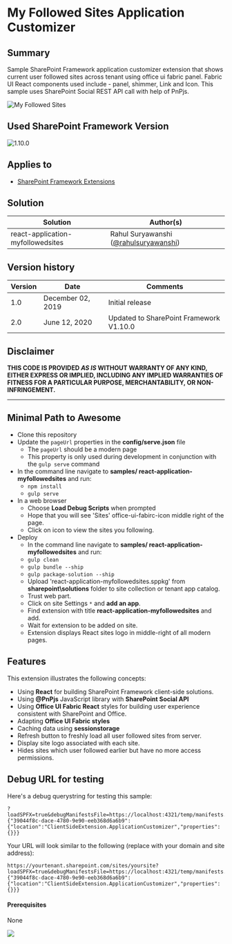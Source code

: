 # My Followed Sites Application Customizer

## Summary
Sample SharePoint Framework application customizer extension that shows current user followed sites across tenant using office ui fabric panel. Fabric UI React components used include - panel, shimmer, Link and Icon. This sample uses SharePoint Social REST API call with help of PnPjs.


![My Followed Sites](./assets/spfx-react-myFollowedSites.gif)

## Used SharePoint Framework Version 
![1.10.0](https://img.shields.io/badge/version-1.10.0-green.svg)

## Applies to

* [SharePoint Framework Extensions](https://dev.office.com/sharepoint/docs/spfx/extensions/overview-extensions)

## Solution

Solution|Author(s)
--------|---------
react-application-myfollowedsites | Rahul Suryawanshi ([@rahulsuryawanshi](https://twitter.com/rahulsuryawansh))

## Version history

Version|Date|Comments
-------|----|--------
1.0|December 02, 2019|Initial release
2.0|June 12, 2020|Updated to SharePoint Framework V1.10.0
## Disclaimer
**THIS CODE IS PROVIDED *AS IS* WITHOUT WARRANTY OF ANY KIND, EITHER EXPRESS OR IMPLIED, INCLUDING ANY IMPLIED WARRANTIES OF FITNESS FOR A PARTICULAR PURPOSE, MERCHANTABILITY, OR NON-INFRINGEMENT.**

---

## Minimal Path to Awesome

- Clone this repository
- Update the `pageUrl` properties in the **config/serve.json** file
  - The `pageUrl` should be a modern page
  - This property is only used during development in conjunction with the `gulp serve` command
- In the command line navigate to **samples/ react-application-myfollowedsites** and run:
  - `npm install`
  - `gulp serve`
- In a web browser
  - Choose **Load Debug Scripts** when prompted
  - Hope that you will see 'Sites' office-ui-fabirc-icon middle right of the page.
  - Click on icon to view the sites you following.
- Deploy
  - In the command line navigate to **samples/ react-application-myfollowedsites** and run:
   - `gulp clean`
   - `gulp bundle --ship`
   - `gulp package-solution --ship`
  - Upload 'react-application-myfollowedsites.sppkg' from **sharepoint\solutions** folder to site collection or tenant app catalog.
  - Trust web part.
  - Click on site Settings `*` and **add an app**.
  - Find extension with title **react-application-myfollowedsites** and add.
  - Wait for extension to be added on site.
  - Extension displays React sites logo in middle-right of all modern pages.

## Features

This extension illustrates the following concepts:

- Using **React** for building SharePoint Framework client-side solutions.
- Using **@PnPjs** JavaScript library with **SharePoint Social API**
- Using **Office UI Fabric React** styles for building user experience consistent with SharePoint and Office.
- Adapting **Office UI Fabric styles**
- Caching data using **sessionstorage**
- Refresh button to freshly load all user followed sites from server.
- Display site logo associated with each site. 
- Hides sites which user followed earlier but have no more access permissions.


## Debug URL for testing
Here's a debug querystring for testing this sample:

```
?loadSPFX=true&debugManifestsFile=https://localhost:4321/temp/manifests.js&customActions={"39044f8c-dace-4780-9e90-eeb368d6a6b9":{"location":"ClientSideExtension.ApplicationCustomizer","properties":{}}}
```

Your URL will look similar to the following (replace with your domain and site address):
```
https://yourtenant.sharepoint.com/sites/yoursite?loadSPFX=true&debugManifestsFile=https://localhost:4321/temp/manifests.js&customActions={"39044f8c-dace-4780-9e90-eeb368d6a6b9":{"location":"ClientSideExtension.ApplicationCustomizer","properties":{}}}
```

#### Prerequisites

None


![](https://pnptelemetry.azurewebsites.net/sp-dev-fx-extensions/samples/react-application-myfollowedsites)
